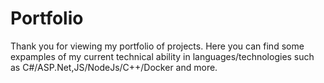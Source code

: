 # Portfolio
Thank you for viewing my portfolio of projects. Here you can find some expamples of my current technical ability in languages/technologies such as C#/ASP.Net,JS/NodeJs/C++/Docker and more.
